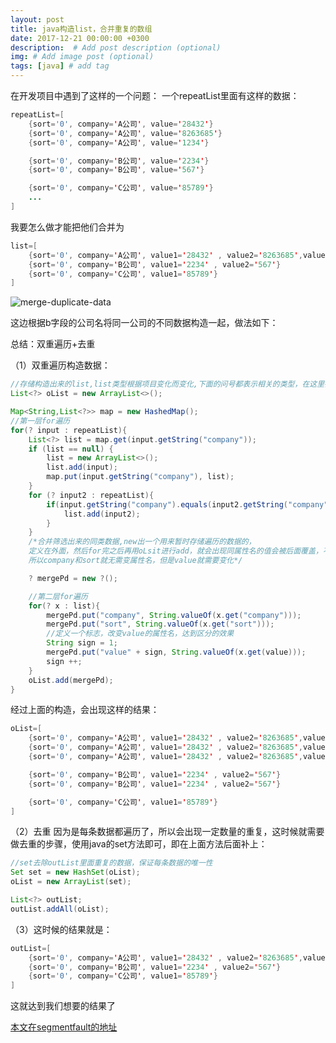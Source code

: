 ```yaml
---
layout: post
title: java构造list，合并重复的数组
date: 2017-12-21 00:00:00 +0300
description:  # Add post description (optional)
img: # Add image post (optional)
tags: [java] # add tag
---
```


在开发项目中遇到了这样的一个问题：
一个repeatList里面有这样的数据：

```java
repeatList=[
    {sort='0', company='A公司', value='28432'}
    {sort='0', company='A公司', value='8263685'}
    {sort='0', company='A公司', value='1234'}

    {sort='0', company='B公司', value='2234'}
    {sort='0', company='B公司', value='567'}

    {sort='0', company='C公司', value='85789'}
    ...
]
```
我要怎么做才能把他们合并为

```java
list=[
    {sort='0', company='A公司', value1='28432' , value2='8263685',value3='1234'}
    {sort='0', company='B公司', value1='2234' , value2='567'}
    {sort='0', company='C公司', value1='85789'}
]
```
![merge-duplicate-data]({{site.baseurl}}/assets/img/merge-duplicate-data.png)

这边根据b字段的公司名将同一公司的不同数据构造一起，做法如下：

总结：双重遍历+去重

（1）双重遍历构造数据：
```java
//存储构造出来的list,list类型根据项目变化而变化,下面的问号都表示相关的类型，在这里都是要一致的
List<?> oList = new ArrayList<>();

Map<String,List<?>> map = new HashedMap();
//第一层for遍历
for(? input : repeatList){
    List<?> list = map.get(input.getString("company"));
    if (list == null) {
        list = new ArrayList<>();
        list.add(input);
        map.put(input.getString("company"), list);
    }
    for (? input2 : repeatList){
        if(input.getString("company").equals(input2.getString("company")) && !list.contains(input2)){
            list.add(input2);
        }
    }
    /*合并筛选出来的同类数据,new出一个用来暂时存储遍历的数据的，
    定义在外面，然后for完之后再用oLsit进行add，就会出现同属性名的值会被后面覆盖，不同属性名则补充添加，
    所以company和sort就无需变属性名，但是value就需要变化*/

    ? mergePd = new ?();

    //第二层for遍历
    for(? x : list){
        mergePd.put("company", String.valueOf(x.get("company")));
        mergePd.put("sort", String.valueOf(x.get("sort")));
        //定义一个标志，改变value的属性名，达到区分的效果
        String sign = 1;
        mergePd.put("value" + sign, String.valueOf(x.get(value)));
        sign ++;
    }
    oList.add(mergePd);
}
```
经过上面的构造，会出现这样的结果：

```java
oList=[
    {sort='0', company='A公司', value1='28432' , value2='8263685',value3='1234'}
    {sort='0', company='A公司', value1='28432' , value2='8263685',value3='1234'}
    {sort='0', company='A公司', value1='28432' , value2='8263685',value3='1234'}

    {sort='0', company='B公司', value1='2234' , value2='567'}
    {sort='0', company='B公司', value1='2234' , value2='567'}

    {sort='0', company='C公司', value1='85789'}
]
```
（2）去重
因为是每条数据都遍历了，所以会出现一定数量的重复，这时候就需要做去重的步骤，使用java的set方法即可，即在上面方法后面补上：

```java
//set去除outList里面重复的数据，保证每条数据的唯一性
Set set = new HashSet(oList);
oList = new ArrayList(set);

List<?> outList;
outList.addAll(oList);
```
（3）这时候的结果就是：

```java
outList=[
    {sort='0', company='A公司', value1='28432' , value2='8263685',value3='1234'}
    {sort='0', company='B公司', value1='2234' , value2='567'}
    {sort='0', company='C公司', value1='85789'}
]
```
这就达到我们想要的结果了

[本文在segmentfault的地址][1]

   [1]: https://segmentfault.com/a/1190000012522652

